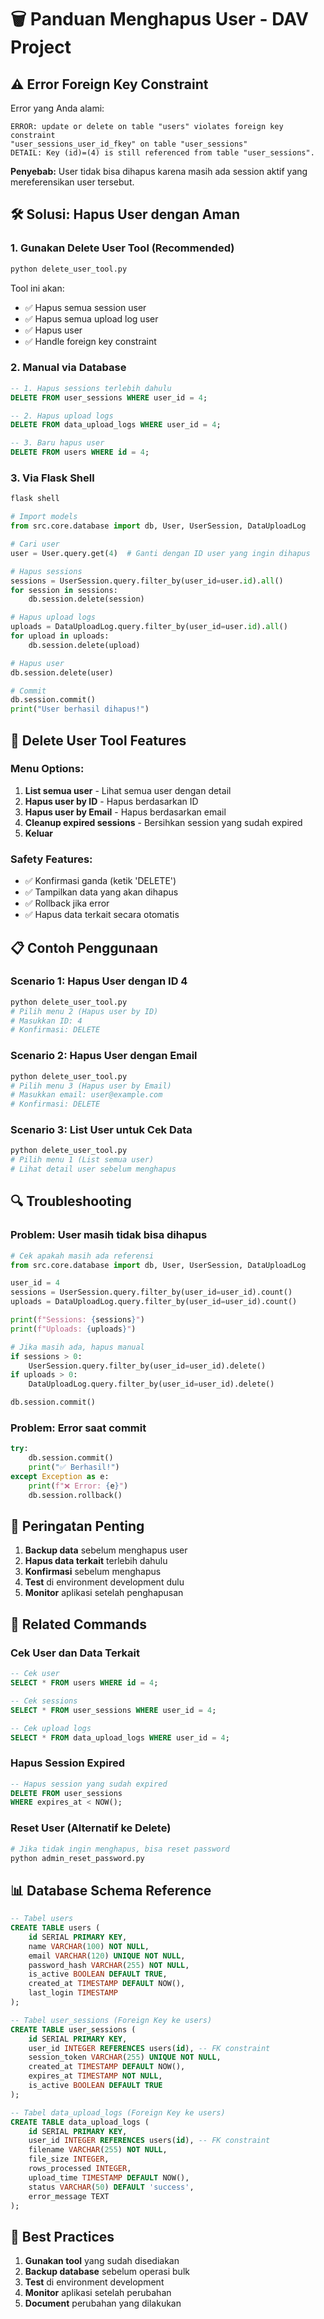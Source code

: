 # 🗑️ Panduan Menghapus User - DAV Project

## ⚠️ **Error Foreign Key Constraint**

Error yang Anda alami:
```
ERROR: update or delete on table "users" violates foreign key constraint 
"user_sessions_user_id_fkey" on table "user_sessions"
DETAIL: Key (id)=(4) is still referenced from table "user_sessions".
```

**Penyebab:** User tidak bisa dihapus karena masih ada session aktif yang mereferensikan user tersebut.

## 🛠️ **Solusi: Hapus User dengan Aman**

### **1. Gunakan Delete User Tool (Recommended)**
```bash
python delete_user_tool.py
```

Tool ini akan:
- ✅ Hapus semua session user
- ✅ Hapus semua upload log user  
- ✅ Hapus user
- ✅ Handle foreign key constraint

### **2. Manual via Database**
```sql
-- 1. Hapus sessions terlebih dahulu
DELETE FROM user_sessions WHERE user_id = 4;

-- 2. Hapus upload logs
DELETE FROM data_upload_logs WHERE user_id = 4;

-- 3. Baru hapus user
DELETE FROM users WHERE id = 4;
```

### **3. Via Flask Shell**
```bash
flask shell
```

```python
# Import models
from src.core.database import db, User, UserSession, DataUploadLog

# Cari user
user = User.query.get(4)  # Ganti dengan ID user yang ingin dihapus

# Hapus sessions
sessions = UserSession.query.filter_by(user_id=user.id).all()
for session in sessions:
    db.session.delete(session)

# Hapus upload logs
uploads = DataUploadLog.query.filter_by(user_id=user.id).all()
for upload in uploads:
    db.session.delete(upload)

# Hapus user
db.session.delete(user)

# Commit
db.session.commit()
print("User berhasil dihapus!")
```

## 🔧 **Delete User Tool Features**

### **Menu Options:**
1. **List semua user** - Lihat semua user dengan detail
2. **Hapus user by ID** - Hapus berdasarkan ID
3. **Hapus user by Email** - Hapus berdasarkan email
4. **Cleanup expired sessions** - Bersihkan session yang sudah expired
5. **Keluar**

### **Safety Features:**
- ✅ Konfirmasi ganda (ketik 'DELETE')
- ✅ Tampilkan data yang akan dihapus
- ✅ Rollback jika error
- ✅ Hapus data terkait secara otomatis

## 📋 **Contoh Penggunaan**

### **Scenario 1: Hapus User dengan ID 4**
```bash
python delete_user_tool.py
# Pilih menu 2 (Hapus user by ID)
# Masukkan ID: 4
# Konfirmasi: DELETE
```

### **Scenario 2: Hapus User dengan Email**
```bash
python delete_user_tool.py
# Pilih menu 3 (Hapus user by Email)
# Masukkan email: user@example.com
# Konfirmasi: DELETE
```

### **Scenario 3: List User untuk Cek Data**
```bash
python delete_user_tool.py
# Pilih menu 1 (List semua user)
# Lihat detail user sebelum menghapus
```

## 🔍 **Troubleshooting**

### **Problem: User masih tidak bisa dihapus**
```python
# Cek apakah masih ada referensi
from src.core.database import db, User, UserSession, DataUploadLog

user_id = 4
sessions = UserSession.query.filter_by(user_id=user_id).count()
uploads = DataUploadLog.query.filter_by(user_id=user_id).count()

print(f"Sessions: {sessions}")
print(f"Uploads: {uploads}")

# Jika masih ada, hapus manual
if sessions > 0:
    UserSession.query.filter_by(user_id=user_id).delete()
if uploads > 0:
    DataUploadLog.query.filter_by(user_id=user_id).delete()

db.session.commit()
```

### **Problem: Error saat commit**
```python
try:
    db.session.commit()
    print("✅ Berhasil!")
except Exception as e:
    print(f"❌ Error: {e}")
    db.session.rollback()
```

## 🚨 **Peringatan Penting**

1. **Backup data** sebelum menghapus user
2. **Hapus data terkait** terlebih dahulu
3. **Konfirmasi** sebelum menghapus
4. **Test** di environment development dulu
5. **Monitor** aplikasi setelah penghapusan

## 🔗 **Related Commands**

### **Cek User dan Data Terkait**
```sql
-- Cek user
SELECT * FROM users WHERE id = 4;

-- Cek sessions
SELECT * FROM user_sessions WHERE user_id = 4;

-- Cek upload logs
SELECT * FROM data_upload_logs WHERE user_id = 4;
```

### **Hapus Session Expired**
```sql
-- Hapus session yang sudah expired
DELETE FROM user_sessions 
WHERE expires_at < NOW();
```

### **Reset User (Alternatif ke Delete)**
```bash
# Jika tidak ingin menghapus, bisa reset password
python admin_reset_password.py
```

## 📊 **Database Schema Reference**

```sql
-- Tabel users
CREATE TABLE users (
    id SERIAL PRIMARY KEY,
    name VARCHAR(100) NOT NULL,
    email VARCHAR(120) UNIQUE NOT NULL,
    password_hash VARCHAR(255) NOT NULL,
    is_active BOOLEAN DEFAULT TRUE,
    created_at TIMESTAMP DEFAULT NOW(),
    last_login TIMESTAMP
);

-- Tabel user_sessions (Foreign Key ke users)
CREATE TABLE user_sessions (
    id SERIAL PRIMARY KEY,
    user_id INTEGER REFERENCES users(id), -- FK constraint
    session_token VARCHAR(255) UNIQUE NOT NULL,
    created_at TIMESTAMP DEFAULT NOW(),
    expires_at TIMESTAMP NOT NULL,
    is_active BOOLEAN DEFAULT TRUE
);

-- Tabel data_upload_logs (Foreign Key ke users)
CREATE TABLE data_upload_logs (
    id SERIAL PRIMARY KEY,
    user_id INTEGER REFERENCES users(id), -- FK constraint
    filename VARCHAR(255) NOT NULL,
    file_size INTEGER,
    rows_processed INTEGER,
    upload_time TIMESTAMP DEFAULT NOW(),
    status VARCHAR(50) DEFAULT 'success',
    error_message TEXT
);
```

## 🎯 **Best Practices**

1. **Gunakan tool** yang sudah disediakan
2. **Backup database** sebelum operasi bulk
3. **Test** di environment development
4. **Monitor** aplikasi setelah perubahan
5. **Document** perubahan yang dilakukan
